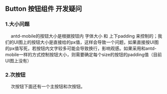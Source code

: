 ## Button 按钮组件 开发疑问
### 1.大小问题
&ensp; &ensp;antd-mobile的按钮大小是根据按钮内 字体大小 和 上下padding 来控制的；我们的UI图上的按钮大小是直接给的px值，这样会导致一个问题，如果直接按UI图的px值写死，若按钮内文字较多可能会导致换行，影响观感。如果采用和antd-mobile一样的方式控制按钮大小，则需要确定每个size的按钮的padding值（目前UI图上没有）
### 2.次按钮
&ensp; &ensp;次按钮下面还有一个主按钮和次按钮。
